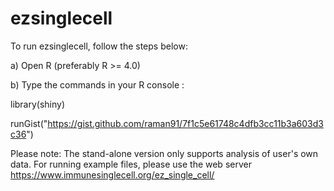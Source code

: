 # ezsinglecell

To run ezsinglecell, follow the steps below:

a) Open R (preferably R >= 4.0)

b) Type the commands in your R console :

library(shiny)

runGist("https://gist.github.com/raman91/7f1c5e61748c4dfb3cc11b3a603d3c36")

Please note: The stand-alone version only supports analysis of user's own data. For running example files, please use the web server https://www.immunesinglecell.org/ez_single_cell/
